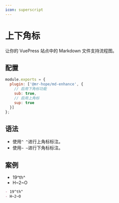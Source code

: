 ```yaml
---
icon: superscript
---
```


# 上下角标

让你的 VuePress 站点中的 Markdown 文件支持流程图。

## 配置

```js {4,6}
module.exports = {
  plugin: ['@mr-hope/md-enhance', {
    // 启用下角标功能
    sub: true,
    // 启用上角标
    sup: true
  }]
};
```

## 语法

- 使用`^ ^`进行上角标标注。
- 使用`~ ~`进行下角标标注。

## 案例

- 19^th^
- H~2~O

```md
- 19^th^
- H~2~O
```

